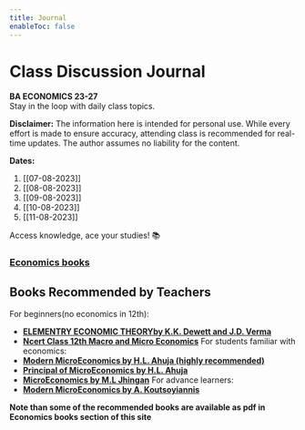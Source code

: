 ```yaml
---
title: Journal
enableToc: false
---
```


# Class Discussion Journal

**BA ECONOMICS 23-27**  
Stay in the loop with daily class topics.  

**Disclaimer:** The information here is intended for personal use. While every effort is made to ensure accuracy, attending class is recommended for real-time updates. The author assumes no liability for the content.

**Dates:**
1. [[07-08-2023]]
2. [[08-08-2023]]
3. [[09-08-2023]]
4. [[10-08-2023]]
5. [[11-08-2023]]

Access knowledge, ace your studies! 📚
### [Economics books](http://xtrop.ddns.net:8080)

## Books Recommended by Teachers
For beginners(no economics in 12th):
- [**ELEMENTRY ECONOMIC THEORYby K.K. Dewett and J.D. Verma**](https://amzn.eu/d/6VyClJK)  
- [**Ncert Class 12th Macro and Micro Economics**](https://ncert.nic.in/textbook.php)
For students familiar with economics:
- [**Modern MicroEconomics by H.L. Ahuja (highly recommended)**](https://amzn.eu/d/3dSogZk)
- [**Principal of MicroEconomics by H.L. Ahuja**](https://amzn.eu/d/2EXJDC6)
- [**MicroEconomics by M.L Jhingan**](https://amzn.eu/d/j2eS76a)
For advance learners:
- [**Modern MicroEconomics by A. Koutsoyiannis**](https://amzn.eu/d/3yjNpRd)


**Note than some of the recommended books are available as pdf in Economics books section of this site**




